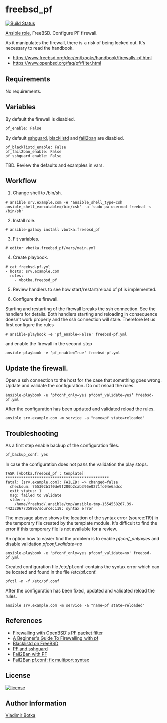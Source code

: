 freebsd_pf
==========

[![Build Status](https://travis-ci.org/vbotka/ansible-freebsd-pf.svg?branch=master)](https://travis-ci.org/vbotka/ansible-freebsd-pf)

[Ansible role.](https://galaxy.ansible.com/vbotka/freebsd_pf/) FreeBSD. Configure PF firewall.

As it manipulates the firewall, there is a risk of being locked out. It's necessary to read the handbook.
- https://www.freebsd.org/doc/en/books/handbook/firewalls-pf.html
- https://www.openbsd.org/faq/pf/filter.html


Requirements
------------

No requirements.


Variables
---------

By default the firewall is disabled.

```
pf_enable: False
```

By default [sshguard](https://www.sshguard.net/), [blacklistd](https://www.freebsd.org/cgi/man.cgi?query=blacklistd) and [fail2ban](https://www.fail2ban.org/) are disabled.

```
pf_blacklistd_enable: False
pf_fail2ban_enable: False
pf_sshguard_enable: False
```

TBD. Review the defaults and examples in vars.


Workflow
--------

1) Change shell to /bin/sh.

```
# ansible srv.example.com -e 'ansible_shell_type=csh ansible_shell_executable=/bin/csh' -a 'sudo pw usermod freebsd -s /bin/sh'
```

2) Install role.

```
# ansible-galaxy install vbotka.freebsd_pf
```

3) Fit variables.

```
# editor vbotka.freebsd_pf/vars/main.yml
```

4) Create playbook.

```
# cat freebsd-pf.yml
- hosts: srv.example.com
  roles:
    - vbotka.freebsd_pf
```

5) Review handlers to see how start/restart/reload of pf is implemented.

6) Configure the firewall.

Starting and restarting of the firewall breaks the ssh connection. See
the handlers for details. Both handlers starting and reloading in
consequence doesn't work properly and the ssh connection will
stale. Therefore let us first configure the rules

```
# ansible-playbook -e 'pf_enable=False' freebsd-pf.yml
```

and enable the firewall in the second step

```
ansible-playbook -e 'pf_enable=True' freebsd-pf.yml
```

Update the firewall.
--------------------

Open a ssh connection to the host for the case that something goes
wrong. Update and validate the configuration. Do not reload the rules.

```
ansible-playbook -e 'pfconf_only=yes pfconf_validate=yes' freebsd-pf.yml
```

After the configuration has been updated and validated reload the rules.

```
ansible srv.example.com -m service -a "name=pf state=reloaded"
```

Troubleshooting
---------------

As a first step enable backup of the configuration files.

```
pf_backup_conf: yes
```

In case the configuration does not pass the validation the play stops.

```
TASK [vbotka.freebsd_pf : template] **********************************************
fatal: [srv.example.com]: FAILED! => changed=false
  checksum: 765302b1f0de9f200b2cab396e0271fc04e6adcc
  exit_status: 1
  msg: failed to validate
  stderr: |-
    /home/freebsd/.ansible/tmp/ansible-tmp-1554558267.39-44232067735996/source:119: syntax error
```

The message above shows the location of the syntax error (source:119)
in the temporary file created by the template module. It's difficult to
find the error if this temporary file is not available for a review.

An option how to easier find the problem is to enable
*pfconf_only=yes* and disable validation *pfconf_validate=no*

```
ansible-playbook -e 'pfconf_only=yes pfconf_validate=no' freebsd-pf.yml
```

Created configuration file /etc/pf.conf contains the syntax error which can be located and found in the file /etc/pf.conf.

```
pfctl -n -f /etc/pf.conf
```

After the configuration has been fixed, updated and validated reload the rules.

```
ansible srv.example.com -m service -a "name=pf state=reloaded"
```


References
----------

- [Firewalling with OpenBSD's PF packet filter](http://rlworkman.net/howtos/OpenBSD_pf_guide.html)
- [A Beginner's Guide To Firewalling with pf](http://srobb.net/pf.html)
- [Blacklistd on FreeBSD](https://www.vultr.com/docs/how-to-install-blacklistd-on-freebsd-11-1)
- [PF and sshguard](https://forums.freebsd.org/threads/how-to-get-pf-and-sshguard-to-stop-this-guy.64933/)
- [Fail2Ban with PF](http://www.purplehat.org/?page_id=566)
- [Fail2Ban pf.conf: fix multiport syntax](https://github.com/fail2ban/fail2ban/pull/1925)

License
-------

[![license](https://img.shields.io/badge/license-BSD-red.svg)](https://www.freebsd.org/doc/en/articles/bsdl-gpl/article.html)

Author Information
------------------

[Vladimir Botka](https://botka.link)
